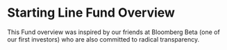 # Starting Line Fund Overview
This Fund overview was inspired by our friends at Bloomberg Beta (one of our first investors) who are also committed to radical transparency.

